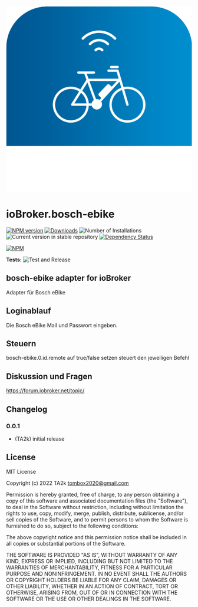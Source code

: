 ![Logo](admin/bosch-ebike.png)
# ioBroker.bosch-ebike

[![NPM version](https://img.shields.io/npm/v/iobroker.bosch-ebike.svg)](https://www.npmjs.com/package/iobroker.bosch-ebike)
[![Downloads](https://img.shields.io/npm/dm/iobroker.bosch-ebike.svg)](https://www.npmjs.com/package/iobroker.bosch-ebike)
![Number of Installations](https://iobroker.live/badges/bosch-ebike-installed.svg)
![Current version in stable repository](https://iobroker.live/badges/bosch-ebike-stable.svg)
[![Dependency Status](https://img.shields.io/david/TA2k/iobroker.bosch-ebike.svg)](https://david-dm.org/TA2k/iobroker.bosch-ebike)

[![NPM](https://nodei.co/npm/iobroker.bosch-ebike.png?downloads=true)](https://nodei.co/npm/iobroker.bosch-ebike/)

**Tests:** ![Test and Release](https://github.com/TA2k/ioBroker.bosch-ebike/workflows/Test%20and%20Release/badge.svg)

## bosch-ebike adapter for ioBroker

Adapter für Bosch eBike

## Loginablauf

Die Bosch eBike Mail und Passwort eingeben.

## Steuern

bosch-ebike.0.id.remote auf true/false setzen steuert den jeweiligen Befehl


## Diskussion und Fragen

<https://forum.iobroker.net/topic/>

## Changelog

### 0.0.1
* (TA2k) initial release

## License
MIT License

Copyright (c) 2022 TA2k <tombox2020@gmail.com>

Permission is hereby granted, free of charge, to any person obtaining a copy
of this software and associated documentation files (the "Software"), to deal
in the Software without restriction, including without limitation the rights
to use, copy, modify, merge, publish, distribute, sublicense, and/or sell
copies of the Software, and to permit persons to whom the Software is
furnished to do so, subject to the following conditions:

The above copyright notice and this permission notice shall be included in all
copies or substantial portions of the Software.

THE SOFTWARE IS PROVIDED "AS IS", WITHOUT WARRANTY OF ANY KIND, EXPRESS OR
IMPLIED, INCLUDING BUT NOT LIMITED TO THE WARRANTIES OF MERCHANTABILITY,
FITNESS FOR A PARTICULAR PURPOSE AND NONINFRINGEMENT. IN NO EVENT SHALL THE
AUTHORS OR COPYRIGHT HOLDERS BE LIABLE FOR ANY CLAIM, DAMAGES OR OTHER
LIABILITY, WHETHER IN AN ACTION OF CONTRACT, TORT OR OTHERWISE, ARISING FROM,
OUT OF OR IN CONNECTION WITH THE SOFTWARE OR THE USE OR OTHER DEALINGS IN THE
SOFTWARE.